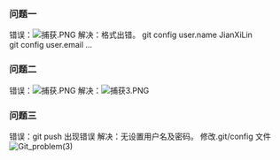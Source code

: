 ### 问题一
错误：![捕获.PNG](0)
解决：格式出错。
	git config user.name JianXiLin  
	git config user.email ...  

### 问题二
错误：![捕获.PNG](1)
解决：![捕获3.PNG](2)

### 问题三
错误：git push 出现错误
解决：无设置用户名及密码。
	修改.git/config 文件
	![Git_problem(3)](https://i.loli.net/2019/07/03/5d1c26f3ed74524028.png)